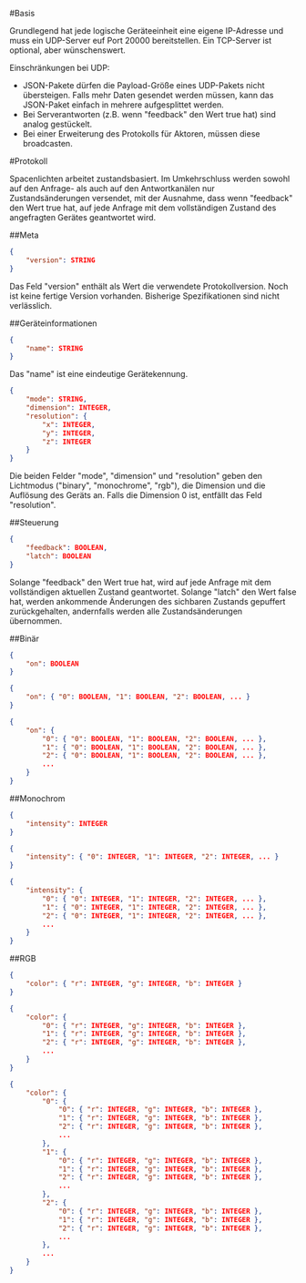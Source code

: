 #Basis

Grundlegend hat jede logische Geräteeinheit eine eigene IP-Adresse und muss ein UDP-Server euf Port 20000 bereitstellen.
Ein TCP-Server ist optional, aber wünschenswert.

Einschränkungen bei UDP:
* JSON-Pakete dürfen die Payload-Größe eines UDP-Pakets nicht übersteigen. Falls mehr Daten gesendet werden müssen, kann das JSON-Paket einfach in mehrere aufgesplittet werden.
* Bei Serverantworten (z.B. wenn "feedback" den Wert true hat) sind analog gestückelt.
* Bei einer Erweiterung des Protokolls für Aktoren, müssen diese broadcasten.

#Protokoll

Spacenlichten arbeitet zustandsbasiert. Im Umkehrschluss werden sowohl auf den Anfrage- als auch auf den Antwortkanälen nur Zustandsänderungen versendet, mit der Ausnahme, dass wenn "feedback" den Wert true hat, auf jede Anfrage mit dem vollständigen Zustand des angefragten Gerätes geantwortet wird.

##Meta

```JSON
{
    "version": STRING
}
```

Das Feld "version" enthält als Wert die verwendete Protokollversion.
Noch ist keine fertige Version vorhanden. Bisherige Spezifikationen sind nicht verlässlich.

##Geräteinformationen

```JSON
{
    "name": STRING
}
```

Das "name" ist eine eindeutige Gerätekennung.

```JSON
{
    "mode": STRING,
    "dimension": INTEGER,
    "resolution": {
        "x": INTEGER,
        "y": INTEGER,
        "z": INTEGER
    }
}
```
Die beiden Felder "mode", "dimension" und "resolution" geben den Lichtmodus ("binary", "monochrome", "rgb"), die Dimension und die Auflösung des Geräts an. Falls die Dimension 0 ist, entfällt das Feld "resolution".

##Steuerung

```JSON
{
    "feedback": BOOLEAN,
    "latch": BOOLEAN
}
```

Solange "feedback" den Wert true hat, wird auf jede Anfrage mit dem vollständigen aktuellen Zustand geantwortet. Solange "latch" den Wert false hat, werden ankommende Änderungen des sichbaren Zustands gepuffert zurückgehalten, andernfalls werden alle Zustandsänderungen übernommen. 

##Binär

```JSON
{
    "on": BOOLEAN
}
```

```JSON
{
    "on": { "0": BOOLEAN, "1": BOOLEAN, "2": BOOLEAN, ... }
}
```

```JSON
{
    "on": {
        "0": { "0": BOOLEAN, "1": BOOLEAN, "2": BOOLEAN, ... },
        "1": { "0": BOOLEAN, "1": BOOLEAN, "2": BOOLEAN, ... },
        "2": { "0": BOOLEAN, "1": BOOLEAN, "2": BOOLEAN, ... },
        ...
    }
}
```

##Monochrom

```JSON
{
    "intensity": INTEGER
}
```

```JSON
{
    "intensity": { "0": INTEGER, "1": INTEGER, "2": INTEGER, ... }
}
```

```JSON
{
    "intensity": {
        "0": { "0": INTEGER, "1": INTEGER, "2": INTEGER, ... },
        "1": { "0": INTEGER, "1": INTEGER, "2": INTEGER, ... },
        "2": { "0": INTEGER, "1": INTEGER, "2": INTEGER, ... },
        ...
    }
}
```

##RGB

```JSON
{
    "color": { "r": INTEGER, "g": INTEGER, "b": INTEGER }
}
```

```JSON
{
    "color": {
        "0": { "r": INTEGER, "g": INTEGER, "b": INTEGER },
        "1": { "r": INTEGER, "g": INTEGER, "b": INTEGER },
        "2": { "r": INTEGER, "g": INTEGER, "b": INTEGER },
        ...
    }
}
```

```JSON
{
    "color": {
        "0": {
            "0": { "r": INTEGER, "g": INTEGER, "b": INTEGER },
            "1": { "r": INTEGER, "g": INTEGER, "b": INTEGER },
            "2": { "r": INTEGER, "g": INTEGER, "b": INTEGER },
            ...
        },
        "1": {
            "0": { "r": INTEGER, "g": INTEGER, "b": INTEGER },
            "1": { "r": INTEGER, "g": INTEGER, "b": INTEGER },
            "2": { "r": INTEGER, "g": INTEGER, "b": INTEGER },
            ...
        },
        "2": {
            "0": { "r": INTEGER, "g": INTEGER, "b": INTEGER },
            "1": { "r": INTEGER, "g": INTEGER, "b": INTEGER },
            "2": { "r": INTEGER, "g": INTEGER, "b": INTEGER },
            ...
        },
        ...
    }
}
```

